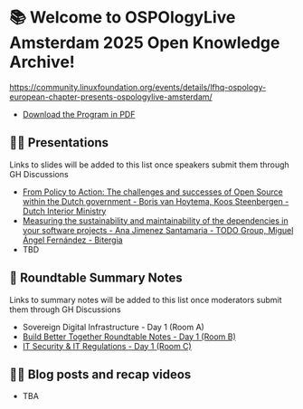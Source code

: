 # 📚 Welcome to OSPOlogyLive Amsterdam 2025 Open Knowledge Archive! 

https://community.linuxfoundation.org/events/details/lfhq-ospology-european-chapter-presents-ospologylive-amsterdam/

- [Download the Program in PDF](https://github.com/user-attachments/files/19212245/OSPOlogyLiveAMS25_PDFAgenda_V3.pdf)

## 👩‍🏫 Presentations

Links to slides will be added to this list once speakers submit them through GH Discussions

- [From Policy to Action: The challenges and successes of Open Source within the Dutch government - Boris van Hoytema, Koos Steenbergen - Dutch Interior Ministry](https://github.com/todogroup/ospology/discussions/564#discussioncomment-12625396)
- [Measuring the sustainability and maintainability of the dependencies in your software projects - Ana Jimenez Santamaria - TODO Group,  Miguel Ángel Fernández - Bitergia](https://github.com/todogroup/ospology/discussions/564#discussioncomment-12631895)
- TBD

## 📝 Roundtable Summary Notes

Links to summary notes will be added to this list once moderators submit them through GH Discussions

- Sovereign Digital Infrastructure - Day 1 (Room A)
- [Build Better Together Roundtable Notes - Day 1 (Room B)](https://github.com/todogroup/ospology/discussions/564#discussioncomment-12628530)
- [IT Security & IT Regulations - Day 1 (Room C)](https://github.com/todogroup/ospology/discussions/564#discussioncomment-12628319)

## 👩‍🏫 Blog posts and recap videos

- TBA
